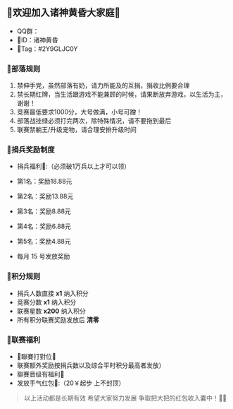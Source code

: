 ## 🥳欢迎加入诸神黄昏大家庭🥳

- QQ群：
- 🎈ID：诸神黄昏
- 🎈Tag：#2Y9GLJC0Y

### :arrow_down_small:部落规则

1. 禁伸手党，虽然部落有奶，请力所能及的互捐，捐收比例要合理
2. 禁长期红牌，当生活跟游戏不能兼顾的时候，请果断放弃游戏，以生活为主，谢谢！
3. 竞赛最低要求1000分，大号做满，小号可蹭！
4. 部落战挂绿必须打完两次，除特殊情况，请不要拖到最后
5. 联赛禁躺王/升级宠物，请合理安排升级时间

### :arrow_down_small:捐兵奖励制度

- 捐兵福利:heart_decoration::（必须破1万兵以上才可以领）

- 第1名：奖励18.88元
- 第2名：奖励13.88元
- 第3名：奖励8.88元
- 第4名：奖励6.88元
- 第5名：奖励4.88元
- 每月 15 号发放奖励

### :arrow_down_small:积分规则

- 捐兵人数直接 **x1** 纳入积分
- 竞赛分数 **x1** 纳入积分
- 联赛星数 **x200** 纳入积分
- 所有积分联赛奖励发放后 **清零**

### :arrow_down_small:联赛福利

- 🤜聯賽打對位🤛
- 联赛额外奖励按捐兵数以及综合平时积分最高者发放）
- 聯賽晋级有福利💝
- 发放手气红包🎁:（20￥起步 上不封顶）

> 以上活动都是长期有效 希望大家努力发展 争取把大把的红包收入囊中！🎁🎉
